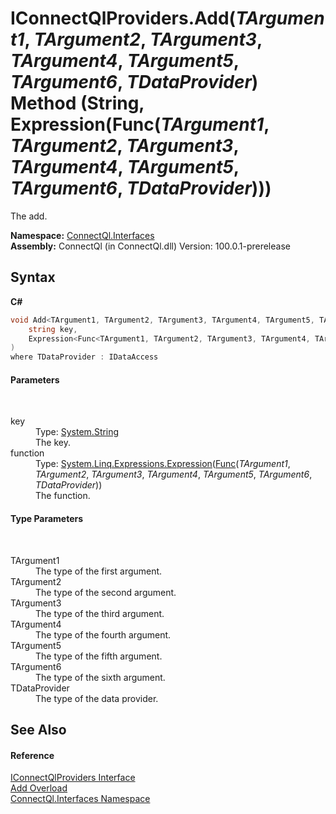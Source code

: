 # IConnectQlProviders.Add(*TArgument1*, *TArgument2*, *TArgument3*, *TArgument4*, *TArgument5*, *TArgument6*, *TDataProvider*) Method (String, Expression(Func(*TArgument1*, *TArgument2*, *TArgument3*, *TArgument4*, *TArgument5*, *TArgument6*, *TDataProvider*)))
 

The add.

**Namespace:**&nbsp;<a href="N_ConnectQl_Interfaces">ConnectQl.Interfaces</a><br />**Assembly:**&nbsp;ConnectQl (in ConnectQl.dll) Version: 100.0.1-prerelease

## Syntax

**C#**<br />
``` C#
void Add<TArgument1, TArgument2, TArgument3, TArgument4, TArgument5, TArgument6, TDataProvider>(
	string key,
	Expression<Func<TArgument1, TArgument2, TArgument3, TArgument4, TArgument5, TArgument6, TDataProvider>> function
)
where TDataProvider : IDataAccess

```


#### Parameters
&nbsp;<dl><dt>key</dt><dd>Type: <a href="http://msdn2.microsoft.com/en-us/library/s1wwdcbf" target="_blank">System.String</a><br />The key.</dd><dt>function</dt><dd>Type: <a href="http://msdn2.microsoft.com/en-us/library/bb335710" target="_blank">System.Linq.Expressions.Expression</a>(<a href="http://msdn2.microsoft.com/en-us/library/dd269654" target="_blank">Func</a>(*TArgument1*, *TArgument2*, *TArgument3*, *TArgument4*, *TArgument5*, *TArgument6*, *TDataProvider*))<br />The function.</dd></dl>

#### Type Parameters
&nbsp;<dl><dt>TArgument1</dt><dd>The type of the first argument.</dd><dt>TArgument2</dt><dd>The type of the second argument.</dd><dt>TArgument3</dt><dd>The type of the third argument.</dd><dt>TArgument4</dt><dd>The type of the fourth argument.</dd><dt>TArgument5</dt><dd>The type of the fifth argument.</dd><dt>TArgument6</dt><dd>The type of the sixth argument.</dd><dt>TDataProvider</dt><dd>The type of the data provider.</dd></dl>

## See Also


#### Reference
<a href="T_ConnectQl_Interfaces_IConnectQlProviders">IConnectQlProviders Interface</a><br /><a href="Overload_ConnectQl_Interfaces_IConnectQlProviders_Add">Add Overload</a><br /><a href="N_ConnectQl_Interfaces">ConnectQl.Interfaces Namespace</a><br />
